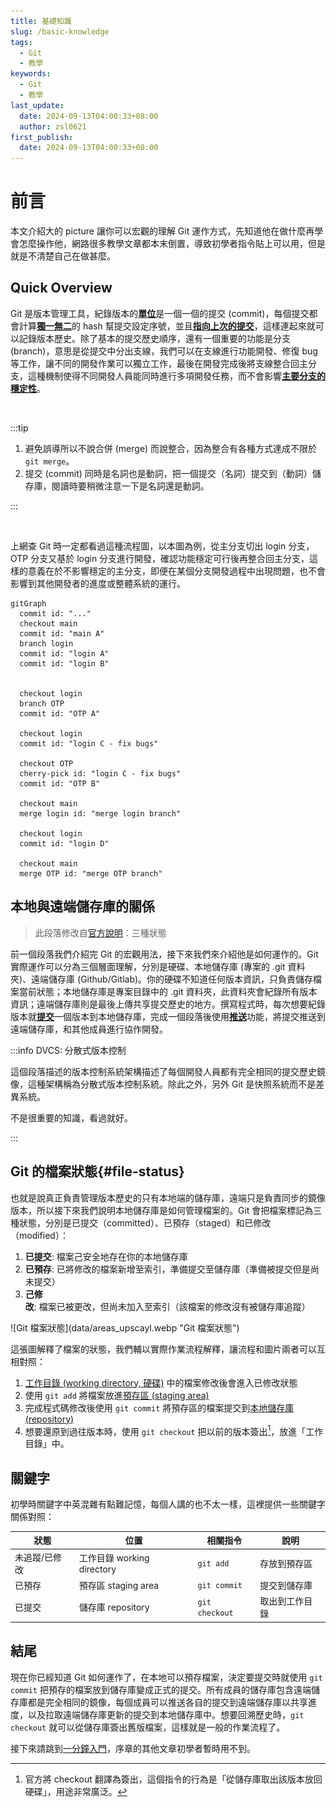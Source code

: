 ```yaml
---
title: 基礎知識
slug: /basic-knowledge
tags:
  - Git
  - 教學
keywords:
  - Git
  - 教學
last_update:
  date: 2024-09-13T04:00:33+08:00
  author: zsl0621
first_publish:
  date: 2024-09-13T04:00:33+08:00
---
```


# 前言

本文介紹大的 picture 讓你可以宏觀的理解 Git 運作方式，先知道他在做什麼再學會怎麼操作他，網路很多教學文章都本末倒置，導致初學者指令貼上可以用，但是就是不清楚自己在做甚麼。

## Quick Overview

Git 是版本管理工具，紀錄版本的<u>**單位**</u>是一個一個的提交 (commit)，每個提交都會計算<u>**獨一無二**</u>的 hash 幫提交設定序號，並且<u>**指向上次的提交**</u>，這樣連起來就可以記錄版本歷史。除了基本的提交歷史順序，還有一個重要的功能是分支 (branch)，意思是從提交中分出支線，我們可以在支線進行功能開發、修復 bug 等工作，讓不同的開發作業可以獨立工作，最後在開發完成後將支線整合回主分支，這種機制使得不同開發人員能同時進行多項開發任務，而不會影響<u>**主要分支的穩定性**</u>。

<br/>

:::tip

1. 避免誤導所以不說合併 (merge) 而說整合，因為整合有各種方式達成不限於 `git merge`。
2. 提交 (commit) 同時是名詞也是動詞，把一個提交（名詞）提交到（動詞）儲存庫，閱讀時要稍微注意一下是名詞還是動詞。

:::

<br/>

上網查 Git 時一定都看過這種流程圖，以本圖為例，從主分支切出 login 分支，OTP 分支又基於 login 分支進行開發，確認功能穩定可行後再整合回主分支，這樣的意義在於不影響穩定的主分支，即便在某個分支開發過程中出現問題，也不會影響到其他開發者的進度或整體系統的運行。

<div style={{ textAlign: 'center' }}>

```mermaid
gitGraph
  commit id: "..."
  checkout main
  commit id: "main A"
  branch login
  commit id: "login A"
  commit id: "login B"


  checkout login
  branch OTP
  commit id: "OTP A"

  checkout login
  commit id: "login C - fix bugs"

  checkout OTP
  cherry-pick id: "login C - fix bugs"
  commit id: "OTP B"

  checkout main
  merge login id: "merge login branch"

  checkout login
  commit id: "login D"

  checkout main
  merge OTP id: "merge OTP branch"
```

</div>

## 本地與遠端儲存庫的關係

> 此段落修改自[官方說明](https://git-scm.com/book/zh-tw/v2/%E9%96%8B%E5%A7%8B-Git-%E5%9F%BA%E7%A4%8E%E8%A6%81%E9%BB%9E)：三種狀態

前一個段落我們介紹完 Git 的宏觀用法，接下來我們來介紹他是如何運作的。Git 實際運作可以分為三個層面理解，分別是硬碟、本地儲存庫 (專案的 .git 資料夾)、遠端儲存庫 (Github/Gitlab)。你的硬碟不知道任何版本資訊，只負責儲存檔案當前狀態；本地儲存庫是專案目錄中的 .git 資料夾，此資料夾會紀錄所有版本資訊；遠端儲存庫則是最後上傳共享提交歷史的地方。撰寫程式時，每次想要紀錄版本就<u>**提交**</u>一個版本到本地儲存庫，完成一個段落後使用<u>**推送**</u>功能，將提交推送到遠端儲存庫，和其他成員進行協作開發。

:::info DVCS: 分散式版本控制

這個段落描述的版本控制系統架構描述了每個開發人員都有完全相同的提交歷史鏡像，這種架構稱為分散式版本控制系統。除此之外，另外 Git 是快照系統而不是差異系統。

不是很重要的知識，看過就好。

:::

## Git 的檔案狀態{#file-status}

也就是說真正負責管理版本歷史的只有本地端的儲存庫，遠端只是負責同步的鏡像版本，所以接下來我們說明本地儲存庫是如何管理檔案的。Git 會把檔案標記為三種狀態，分別是已提交（committed）、已預存（staged）和已修改（modified）：

1. **已提交**: 檔案己安全地存在你的本地儲存庫
2. **已預存**: 已將修改的檔案新增至索引，準備提交至儲存庫（準備被提交但是尚未提交）
3. **己修改**: 檔案已被更改，但尚未加入至索引（該檔案的修改沒有被儲存庫追蹤）

<div style={{ textAlign: 'center' }}>
  ![Git 檔案狀態](data/areas_upscayl.webp "Git 檔案狀態")
</div>

這張圖解釋了檔案的狀態，我們輔以實際作業流程解釋，讓流程和圖片兩者可以互相對照：

1. <u>工作目錄 (working directory, 硬碟)</u> 中的檔案修改後會進入已修改狀態
2. 使用 `git add` 將檔案放進<u>預存區 (staging area)</u>
3. 完成程式碼修改後使用 `git commit` 將預存區的檔案提交到<u>本地儲存庫 (repository)</u>
4. 想要還原到過往版本時，使用 `git checkout` 把以前的版本簽出[^checkout]，放進「工作目錄」中。

[^checkout]: 官方將 checkout 翻譯為簽出，這個指令的行為是「從儲存庫取出該版本放回硬碟」，用途非常廣泛。

## 關鍵字

初學時關鍵字中英混雜有點難記憶，每個人講的也不太一樣，這裡提供一些關鍵字關係對照：

<div style={{ display: 'flex', justifyContent: 'center', alignItems: 'flex-start' }}>

| 狀態           | 位置                      | 相關指令        |   說明         |
|-------------- |-------------------------- |----------------|-------------- |
| 未追蹤/已修改   | 工作目錄 working directory | `git add`      | 存放到預存區    |
| 已預存         | 預存區 staging area        | `git commit`   | 提交到儲存庫    |
| 已提交         | 儲存庫 repository          | `git checkout`<br/> | 取出到工作目錄  |

</div>

## 結尾

現在你已經知道 Git 如何運作了，在本地可以預存檔案，決定要提交時就使用 `git commit` 把預存的檔案放到儲存庫變成正式的提交。所有成員的儲存庫包含遠端儲存庫都是完全相同的鏡像，每個成員可以推送各自的提交到遠端儲存庫以共享進度，以及拉取遠端儲存庫更新的提交到本地儲存庫中。想要回溯歷史時，`git checkout` 就可以從儲存庫簽出舊版檔案，這樣就是一般的作業流程了。

接下來請跳到[一分鐘入門](/git/one-minute)，序章的其他文章初學者暫時用不到。
